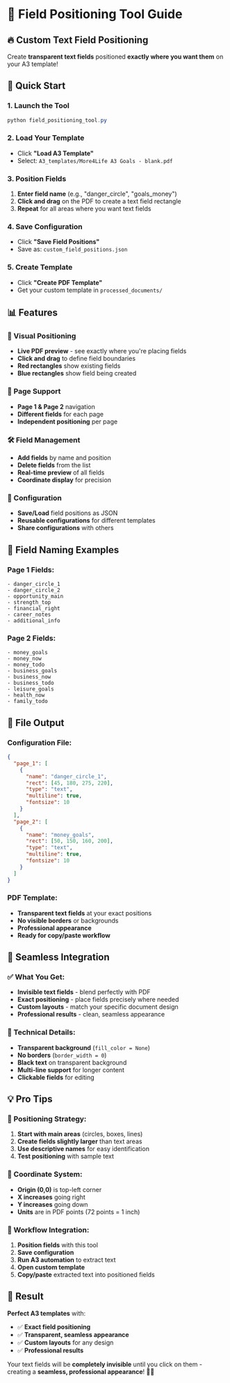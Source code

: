 # 🎯 Field Positioning Tool Guide

## 🔥 **Custom Text Field Positioning**

Create **transparent text fields** positioned **exactly where you want them** on your A3 template!

## 🚀 **Quick Start**

### **1. Launch the Tool**
```powershell
python field_positioning_tool.py
```

### **2. Load Your Template**
- Click **"Load A3 Template"**
- Select: `A3_templates/More4Life A3 Goals - blank.pdf`

### **3. Position Fields**
1. **Enter field name** (e.g., "danger_circle", "goals_money")
2. **Click and drag** on the PDF to create a text field rectangle
3. **Repeat** for all areas where you want text fields

### **4. Save Configuration**
- Click **"Save Field Positions"**
- Save as: `custom_field_positions.json`

### **5. Create Template**
- Click **"Create PDF Template"**
- Get your custom template in `processed_documents/`

## 📊 **Features**

### **🎯 Visual Positioning**
- **Live PDF preview** - see exactly where you're placing fields
- **Click and drag** to define field boundaries
- **Red rectangles** show existing fields
- **Blue rectangles** show field being created

### **📄 Page Support**
- **Page 1 & Page 2** navigation
- **Different fields** for each page
- **Independent positioning** per page

### **🛠️ Field Management**
- **Add fields** by name and position
- **Delete fields** from the list
- **Real-time preview** of all fields
- **Coordinate display** for precision

### **💾 Configuration**
- **Save/Load** field positions as JSON
- **Reusable configurations** for different templates
- **Share configurations** with others

## 🎯 **Field Naming Examples**

### **Page 1 Fields:**
```
- danger_circle_1
- danger_circle_2  
- opportunity_main
- strength_top
- financial_right
- career_notes
- additional_info
```

### **Page 2 Fields:**
```
- money_goals
- money_now  
- money_todo
- business_goals
- business_now
- business_todo
- leisure_goals
- health_now
- family_todo
```

## 📁 **File Output**

### **Configuration File:**
```json
{
  "page_1": [
    {
      "name": "danger_circle_1",
      "rect": [45, 180, 275, 220],
      "type": "text",
      "multiline": true,
      "fontsize": 10
    }
  ],
  "page_2": [
    {
      "name": "money_goals", 
      "rect": [50, 150, 160, 200],
      "type": "text",
      "multiline": true,
      "fontsize": 10
    }
  ]
}
```

### **PDF Template:**
- **Transparent text fields** at your exact positions
- **No visible borders** or backgrounds
- **Professional appearance**
- **Ready for copy/paste workflow**

## 🎨 **Seamless Integration**

### **✅ What You Get:**
- **Invisible text fields** - blend perfectly with PDF
- **Exact positioning** - place fields precisely where needed
- **Custom layouts** - match your specific document design
- **Professional results** - clean, seamless appearance

### **🔧 Technical Details:**
- **Transparent background** (`fill_color = None`)
- **No borders** (`border_width = 0`)
- **Black text** on transparent background
- **Multi-line support** for longer content
- **Clickable fields** for editing

## 💡 **Pro Tips**

### **🎯 Positioning Strategy:**
1. **Start with main areas** (circles, boxes, lines)
2. **Create fields slightly larger** than text areas
3. **Use descriptive names** for easy identification
4. **Test positioning** with sample text

### **📏 Coordinate System:**
- **Origin (0,0)** is top-left corner
- **X increases** going right
- **Y increases** going down
- **Units** are in PDF points (72 points = 1 inch)

### **🔄 Workflow Integration:**
1. **Position fields** with this tool
2. **Save configuration** 
3. **Run A3 automation** to extract text
4. **Open custom template** 
5. **Copy/paste** extracted text into positioned fields

## 🎉 **Result**

**Perfect A3 templates** with:
- ✅ **Exact field positioning**
- ✅ **Transparent, seamless appearance** 
- ✅ **Custom layouts** for any design
- ✅ **Professional results**

Your text fields will be **completely invisible** until you click on them - creating a **seamless, professional appearance**! 🚀✨